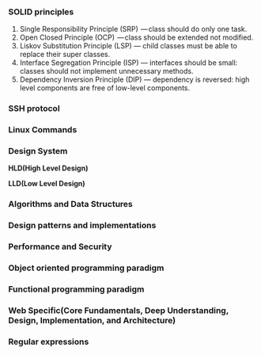 
### SOLID principles
  1. Single Responsibility Principle (SRP) 
    — class should do only one task.
  2. Open Closed Principle (OCP) 
    — class should be extended not modified.
  3. Liskov Substitution Principle (LSP) 
    — child classes must be able to replace their super classes.
  4. Interface Segregation Principle (ISP) 
    — interfaces should be small: classes should not implement unnecessary methods.
  5. Dependency Inversion Principle (DIP) 
    — dependency is reversed: high level components are free of low-level components.


### SSH protocol

### Linux Commands

### Design System
  
  **HLD(High Level Design)**

  **LLD(Low Level Design)**


### Algorithms and Data Structures

### Design patterns and implementations

### Performance and Security

### Object oriented programming paradigm

### Functional programming paradigm

### Web Specific(Core Fundamentals, Deep Understanding, Design, Implementation, and Architecture)

### Regular expressions 
